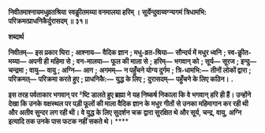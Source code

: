**निवीतमाश्नायमधुव्रतश्रिया** **स्वकीॢतमय्या वनमालया हरिम् ।** **सूर्येन्दुवाय्वग्न्यगमं त्रिधामभि:** **परिक्रमत्प्राधनिकैर्दुरासदम् ॥ ३१॥** 

**शब्दार्थ** 

**निवीतम्—** **इस प्रकार घिरा** **; आश्नाय—** **वैदिक ज्ञान** **; मधु-व्रत-श्रिया—** **सौन्दर्य में मधुर ध्वनि** **; स्व-कीॢत-मय्या—** **अपनी ही** **महिमा से** **; वन-मालया—** **फूल की माला से** **; हरिम्—** **भगवान् को** **; सूर्य—** **सूरज** **; इन्दु—** **चन्द्रमा** **; वायु—** **वायु** **; अग्नि—** **आग** **;** **अगमम्—** **न पहुँचने योग्य दुर्गम** **; त्रि-धामभि:—** **तीनों लोकों द्वारा** **; परिक्रमत्—** **परिक्रमा करते हुए** **; प्राधनिकै:—** **युद्ध के लिए** **;** **दुरासदम्—** **पहुँचने के लिए कठिन।** **.** 

**इस तरह पर्वताकार भगवान् पर ²ष्टि डालते हुए ब्रह्मा ने यह निष्कर्ष निकाला कि वे भगवान्** **हरि ही हैं। उन्होंने देखा कि उनके वक्षस्थल पर पड़ी फूलों की माला वैदिक ज्ञान के मधुर गीतों** **से उनका महिमागान कर रही थी और अतीव सुन्दर लग रही थी। वे युद्ध के लिए सुदर्शन चक्र** **द्वारा सुरक्षित थे और सूर्य, चन्द्र, वायु, अग्नि इत्यादि तक उनके पास फटक नहीं सकते थे।** **** 